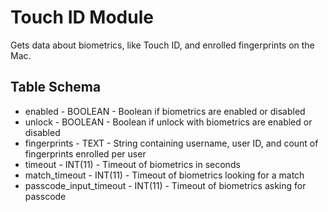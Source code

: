 Touch ID Module
==============

Gets data about biometrics, like Touch ID, and enrolled fingerprints on the Mac.


Table Schema
----

* enabled - BOOLEAN - Boolean if biometrics are enabled or disabled
* unlock - BOOLEAN - Boolean if unlock with biometrics are enabled or disabled
* fingerprints - TEXT - String containing username, user ID, and count of fingerprints enrolled per user
* timeout - INT(11) - Timeout of biometrics in seconds
* match_timeout - INT(11) - Timeout of biometrics looking for a match
* passcode_input_timeout - INT(11) - Timeout of biometrics asking for passcode
